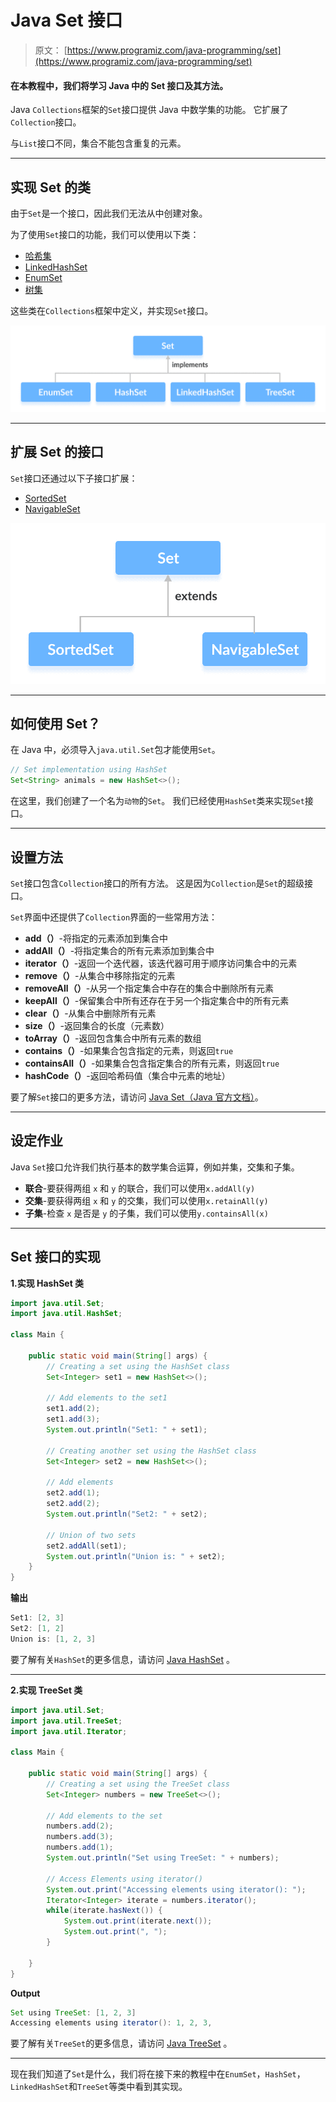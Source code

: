 # Java Set 接口

> 原文： [https://www.programiz.com/java-programming/set](https://www.programiz.com/java-programming/set)

#### 在本教程中，我们将学习 Java 中的 Set 接口及其方法。

Java `Collections`框架的`Set`接口提供 Java 中数学集的功能。 它扩展了`Collection`接口。

与`List`接口不同，集合不能包含重复的元素。

* * *

## 实现 Set 的类

由于`Set`是一个接口，因此我们无法从中创建对象。

为了使用`Set`接口的功能，我们可以使用以下类：

*   [哈希集](/java-programming/hashset "Java HashSet class")
*   [LinkedHashSet](/java-programming/linkedhashset "Java LinkedHashSet class")
*   [EnumSet](/java-programming/enumset "Java EnumSet Class")
*   [树集](/java-programming/treeset "Java TreeSet class")

这些类在`Collections`框架中定义，并实现`Set`接口。

![Interfaces SortedSet and NavigableSet extends the Set interface.](img/edb1e9c0ce0188ac368b848ad38ac32d.png)

* * *

## 扩展 Set 的接口

`Set`接口还通过以下子接口扩展：

*   [SortedSet](/java-programming/sortedset "Java SortedSet Interface")
*   [NavigableSet](/java-programming/navigableset "Java NavigableSet Interface")

![Classes EnumSet, HashSet, LinkedHastSet and TreeSet implement the Set interface.](img/327cf87b7b35cd406586609e44972733.png)

* * *

## 如何使用 Set？

在 Java 中，必须导入`java.util.Set`包才能使用`Set`。

```java
// Set implementation using HashSet
Set<String> animals = new HashSet<>(); 
```

在这里，我们创建了一个名为`动物`的`Set`。 我们已经使用`HashSet`类来实现`Set`接口。

* * *

## 设置方法

`Set`接口包含`Collection`接口的所有方法。 这是因为`Collection`是`Set`的超级接口。

`Set`界面中还提供了`Collection`界面的一些常用方法：

*   **add（）**-将指定的元素添加到集合中
*   **addAll（）**-将指定集合的​​所有元素添加到集合中
*   **iterator（）**-返回一个迭代器，该迭代器可用于顺序访问集合中的元素
*   **remove（）**-从集合中移除指定的元素
*   **removeAll（）**-从另一个指定集合中存在的集合中删除所有元素
*   **keepAll（）**-保留集合中所有还存在于另一个指定集合中的所有元素
*   **clear（）**-从集合中删除所有元素
*   **size（）**-返回集合的长度（元素数）
*   **toArray（）**-返回包含集合中所有元素的数组
*   **contains（）**-如果集合包含指定的元素，则返回`true`
*   **containsAll（）**-如果集合包含指定集合的​​所有元素，则返回`true`
*   **hashCode（）**-返回哈希码值（集合中元素的地址）

要了解`Set`接口的更多方法，请访问 [Java Set（Java 官方文档）](https://docs.oracle.com/javase/7/docs/api/java/util/Set.html)。

* * *

## 设定作业

Java `Set`接口允许我们执行基本的数学集合运算，例如并集，交集和子集。

*   **联合**-要获得两组 `x` 和 `y` 的联合，我们可以使用`x.addAll(y)`
*   **交集**-要获得两组 `x` 和 `y` 的交集，我们可以使用`x.retainAll(y)`
*   **子集**-检查 `x` 是否是 `y` 的子集，我们可以使用`y.containsAll(x)`

* * *

## Set 接口的实现

**1.实现 HashSet 类**

```java
import java.util.Set;
import java.util.HashSet;

class Main {

    public static void main(String[] args) {
        // Creating a set using the HashSet class
        Set<Integer> set1 = new HashSet<>();

        // Add elements to the set1
        set1.add(2);
        set1.add(3);
        System.out.println("Set1: " + set1);

        // Creating another set using the HashSet class
        Set<Integer> set2 = new HashSet<>();

        // Add elements
        set2.add(1);
        set2.add(2);
        System.out.println("Set2: " + set2);

        // Union of two sets
        set2.addAll(set1);
        System.out.println("Union is: " + set2);
    }
} 
```

**输出**

```java
Set1: [2, 3]
Set2: [1, 2]
Union is: [1, 2, 3] 
```

要了解有关`HashSet`的更多信息，请访问 [Java HashSet](/java-programming/hashset "Java HashSet Class") 。

* * *

**2.实现 TreeSet 类**

```java
import java.util.Set;
import java.util.TreeSet;
import java.util.Iterator;

class Main {

    public static void main(String[] args) {
        // Creating a set using the TreeSet class
        Set<Integer> numbers = new TreeSet<>();

        // Add elements to the set
        numbers.add(2);
        numbers.add(3);
        numbers.add(1);
        System.out.println("Set using TreeSet: " + numbers);

        // Access Elements using iterator()
        System.out.print("Accessing elements using iterator(): ");
        Iterator<Integer> iterate = numbers.iterator();
        while(iterate.hasNext()) {
            System.out.print(iterate.next());
            System.out.print(", ");
        }

    }
} 
```

**Output**

```java
Set using TreeSet: [1, 2, 3]
Accessing elements using iterator(): 1, 2, 3, 
```

要了解有关`TreeSet`的更多信息，请访问 [Java TreeSet](/java-programming/treeset "Java TreeSet Class") 。

* * *

现在我们知道了`Set`是什么，我们将在接下来的教程中在`EnumSet`，`HashSet`，`LinkedHashSet`和`TreeSet`等类中看到其实现。